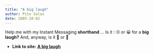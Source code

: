 ```yaml
---
title: "A big laugh"
author: Pito Salas
date: 2005-10-02
---
```


Help me with my Instant Messaging **shorthand** … Is it :-)) or 😀 for a **big
laugh?** And, anyway, is it 🙂 or 🙂


* **Link to site:** **[A big laugh](None)**
